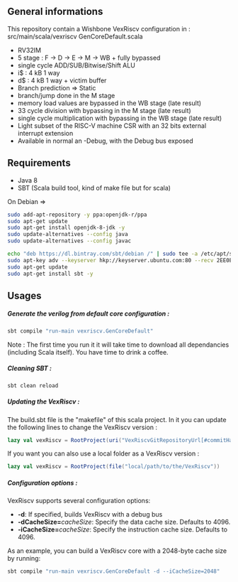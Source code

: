 
## General informations 
This repository contain a Wishbone VexRiscv configuration in : <br>
src/main/scala/vexriscv GenCoreDefault.scala

- RV32IM
- 5 stage : F -> D -> E -> M  -> WB + fully bypassed
- single cycle ADD/SUB/Bitwise/Shift ALU
- i$ : 4 kB 1 way
- d$ : 4 kB 1 way + victim buffer
- Branch prediction => Static
- branch/jump done in the M stage
- memory load values are bypassed in the WB stage (late result) 
- 33 cycle division with bypassing in the M stage (late result)
- single cycle multiplication with bypassing in the WB stage (late result)
- Light subset of the RISC-V machine CSR with an 32 bits external interrupt extension
- Available in normal an -Debug, with the Debug bus exposed


## Requirements

- Java 8
- SBT (Scala build tool, kind of make file but for scala)

On Debian => 

```sh
sudo add-apt-repository -y ppa:openjdk-r/ppa
sudo apt-get update
sudo apt-get install openjdk-8-jdk -y
sudo update-alternatives --config java
sudo update-alternatives --config javac

echo "deb https://dl.bintray.com/sbt/debian /" | sudo tee -a /etc/apt/sources.list.d/sbt.list
sudo apt-key adv --keyserver hkp://keyserver.ubuntu.com:80 --recv 2EE0EA64E40A89B84B2DF73499E82A75642AC823
sudo apt-get update
sudo apt-get install sbt -y
```

## Usages

##### Generate the verilog from default core configuration : 

```sh
sbt compile "run-main vexriscv.GenCoreDefault"
```

Note : The first time you run it it will take time to download all dependancies (including Scala itself). You have time to drink a coffee.

##### Cleaning SBT :

```sh
sbt clean reload 
```

##### Updating the VexRiscv : 

The build.sbt file is the "makefile" of this scala project. In it you can update the following lines to change the VexRiscv version :

```scala
lazy val vexRiscv = RootProject(uri("VexRiscvGitRepositoryUrl[#commitHash]"))
```

If you want you can also use a local folder as a VexRiscv version : 

```scala
lazy val vexRiscv = RootProject(file("local/path/to/the/VexRiscv"))
```

##### Configuration options :

VexRiscv supports several configuration options:

* **-d**: If specified, builds VexRiscv with a debug bus
* **-dCacheSize=**_cacheSize_: Specify the data cache size.  Defaults to 4096.
* **-iCacheSize=**_cacheSize_: Specify the instruction cache size.  Defaults to 4096.

As an example, you can build a VexRiscv core with a 2048-byte cache size by running:

```sh
sbt compile "run-main vexriscv.GenCoreDefault -d --iCacheSize=2048"
```
